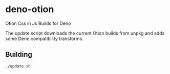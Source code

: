 # deno-otion
Otion Css in Js Builds for Deno

The update script downloads the current Otion builds from unpkg and adds some Deno compatibility transforms. 

## Building
`./update.sh`
